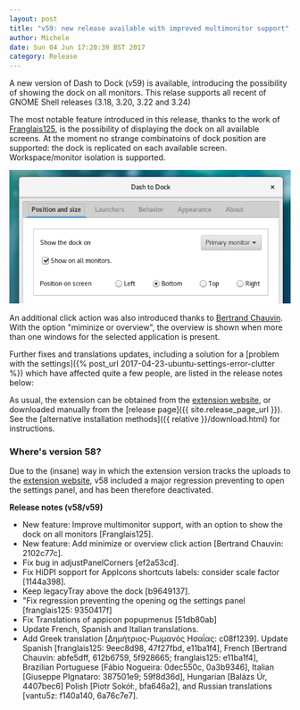 ```yaml
---
layout: post
title: "v59: new release available with improved multimonitor support"
author: Michele
date: Sun 04 Jun 17:20:39 BST 2017
category: Release
---
```


A new version of Dash to Dock (v59) is available, introducing the possibility of showing the dock on all monitors. This relase supports all recent of GNOME Shell releases (3.18, 3.20, 3.22 and 3.24)

<!--more-->

The most notable feature introduced in this release, thanks to the work of [Franglais125](https://github.com/franglais125), is the possibility of displaying the dock on all available screens. At the moment no strange combinatoins of dock position are supported: the dock is replicated on each available screen. Workspace/monitor isolation is supported.

<a href="/media/v59_multimonitor_settings.png"><img
src="/media/v59_multimonitor_settings.png" alt="New multimonitor setttings" class="center"></a>

An additional click action was also introduced thanks to [Bertrand Chauvin](https://github.com/bchauvin). With the option "miminize or overview", the overview is shown when more than one windows for the selected application is present.

Further fixes and translations updates, including a solution for a [problem with the settings]({% post_url 2017-04-23-ubuntu-settings-error-clutter %}) which have affected quite a few people, are listed in the release notes below:

As usual, the extension can be obtained from the [extension website](https://extensions.gnome.org/extension/307/dash-to-dock/), or downloaded manually from the [release page]({{ site.release_page_url }}). See the [alternative installation methods]({{ relative }}/download.html) for instructions.

### Where's version 58?

Due to the (insane) way in which the extension version tracks the uploads to the [extension website](https://extensions.gnome.org/extension/307/dash-to-dock/), v58 included a major regression preventing to open the settings panel, and has been therefore deactivated.

**Release notes (v58/v59)**

* New feature: Improve multimonitor support, with an option to show the dock on all monitors [Franglais125].
* New feature: Add minimize or overview click action [Bertrand Chauvin: 2102c77c].
* Fix bug in adjustPanelCorners [ef2a53cd].
* Fix HiDPI sopport for AppIcons shortcuts labels: consider scale factor [1144a398].
* Keep legacyTray above the dock [b9649137].
* "Fix regression preventing the opening og the settings panel [franglais125: 9350417f]
* Fix Translations of appicon popupmenus [51db80ab]
* Update French, Spanish and Italian translations.
* Add Greek translation [Δημήτριος-Ρωμανός Ησαΐας: c08f1239]. Update Spanish [franglais125: 9eec8d98, 47f27fbd, e11ba1f4], French [Bertrand Chauvin: abfe5dff, 612b6759, 5f928665; franglais125: e11ba1f4], Brazilian Portuguese [Fábio Nogueira: 0dec550c, 0a3b9346], Italian [Giuseppe PIgnataro: 387501e9; 59f8d36d], Hungarian [Balázs Úr, 4407bec6]
Polish [Piotr Sokół:, bfa646a2], and Russian translations [vantu5z: f140a140, 6a76c7e7].


